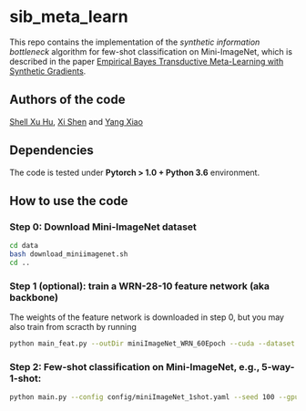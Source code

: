 # sib_meta_learn
This repo contains the implementation of the *synthetic information bottleneck* algorithm for few-shot classification on Mini-ImageNet,
which is described in the paper 
[Empirical Bayes Transductive Meta-Learning with Synthetic Gradients](https://openreview.net/forum?id=Hkg-xgrYvH).


## Authors of the code
[Shell Xu Hu](http://hushell.github.io/), [Xi Shen](https://xishen0220.github.io/) and [Yang Xiao](https://youngxiao13.github.io/)


## Dependencies
The code is tested under **Pytorch > 1.0 + Python 3.6** environment. 


## How to use the code
### **Step 0**: Download Mini-ImageNet dataset

``` Bash
cd data
bash download_miniimagenet.sh 
cd ..
```

### **Step 1** (optional): train a WRN-28-10 feature network (aka backbone)
The weights of the feature network is downloaded in step 0, but you may also train from scracth by running

``` Bash
python main_feat.py --outDir miniImageNet_WRN_60Epoch --cuda --dataset miniImageNet --nbEpoch 60
```

### **Step 2**: Few-shot classification on Mini-ImageNet, e.g., 5-way-1-shot:

``` Bash
python main.py --config config/miniImageNet_1shot.yaml --seed 100 --gpu 0
```

